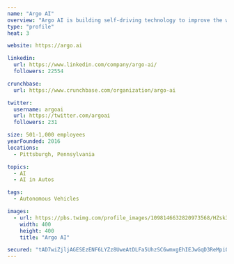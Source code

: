 ```yaml
---
name: "Argo AI"
overview: "Argo AI is building self-driving technology to improve the way the world moves. Since we began in 2016, we’ve partnered with leading companies in the automotive sector to make vehicles safer, more affordable, convenient, and accessible for everyone -- regardless of age or ability to get behind the wheel."
type: "profile"
heat: 3

website: https://argo.ai

linkedin:
  url: https://www.linkedin.com/company/argo-ai/
  followers: 22554

crunchbase:
  url: https://www.crunchbase.com/organization/argo-ai

twitter:
  username: argoai
  url: https://twitter.com/argoai
  followers: 231

size: 501-1,000 employees
yearFounded: 2016
locations:
  - Pittsburgh, Pennsylvania

topics:
  - AI
  - AI in Autos

tags:
  - Autonomous Vehicles

images:
  - url: https://pbs.twimg.com/profile_images/1098146632820973568/HZsk3Drw_400x400.png
    width: 400
    height: 400
    title: "Argo AI"

secured: "tAD7wiZjljAGESEzENF6LYZz8UweAtDLFa5UhzSC6wmxgEhIEJwGqD3ReMpiQdpy3XR3S077cABaQKRVSwKVMKN4XXkOz/o3mB7vtnsL3TvoYnJNoavI5Mt+DYu9sdp41RF+LBacYDLZUDOhyv3mnJEaKyzzC+xgabnHeAYy+v8EP0RZnN5kWCdSWKojgGMneQJpObvLIN4f6sDDvcjY6g49ouDFDrOdBpg9Nenxn8YhGRpUm8TI2K6Bfhso/Il44FWXnEzrqpHFqY4Pp8y2QveSX1Dr2iukS+dG5bGFoL84q9uLlcRF6XQqgsQnwdqj;Ge96N9VaWrGPcISjx6mvrA=="
---
```


